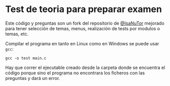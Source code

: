 # Test de teoria para preparar examen

Este código y preguntas son un fork del repositorio de [@IsaNuTor](https://github.com/IsaNuTor/ASOR) mejorado para tener selección de temas, menus, realización de tests por modulos o temas, etc.

Compilar el programa en tanto en Linux como en Windows se puede usar `gcc`:
```console
gcc -o test main.c
```
Hay que correr el ejecutable creado desde la carpeta donde se encuentra el código porque sino el programa no encontrara los ficheros con las preguntas y dará un error.
